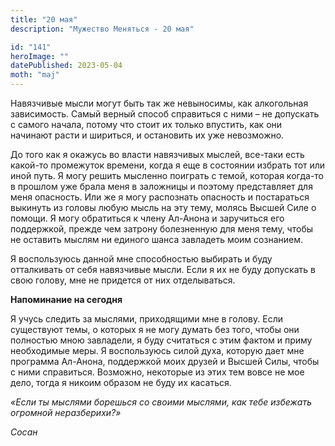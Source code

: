 ```yaml
---
title: "20 мая"
description: "Мужество Меняться - 20 мая"

id: "141"
heroImage: ""
datePublished: 2023-05-04
moth: "maj"
---
```


Навязчивые мысли могут быть так же невыносимы, как алкогольная зависимость.
Самый верный способ справиться с ними – не допускать с самого начала, потому
что стоит их только впустить, как они начинают расти и шириться, и остановить
их уже невозможно.

До того как я окажусь во власти навязчивых мыслей, все-таки есть какой-то
промежуток времени, когда я еще в состоянии избрать тот или иной путь. Я могу
решить мысленно поиграть с темой, которая когда-то в прошлом уже брала меня в
заложницы и поэтому представляет для меня опасность. Или же я могу распознать
опасность и постараться выкинуть из головы любую мысль на эту тему, молясь
Высшей Силе о помощи. Я могу обратиться к члену Ал-Анона и заручиться его
поддержкой, прежде чем затрону болезненную для меня тему, чтобы не оставить
мыслям ни единого шанса завладеть моим сознанием.

Я воспользуюсь данной мне способностью выбирать и буду отталкивать от себя
навязчивые мысли. Если я их не буду допускать в свою голову, мне не придется
от них отделываться.

**Напоминание на сегодня**

Я учусь следить за мыслями, приходящими мне в голову. Если существуют темы, о
которых я не могу думать без того, чтобы они полностью мною завладели, я буду
считаться с этим фактом и приму необходимые меры. Я воспользуюсь силой духа,
которую дает мне программа Ал-Анона, поддержкой моих друзей и Высшей Силы,
чтобы с ними справиться. Возможно, некоторые из этих тем вовсе не мое дело,
тогда я никоим образом не буду их касаться.

_«Если ты мыслями борешься со своими мыслями, как тебе избежать огромной
неразберихи?»_

_Сосан_
